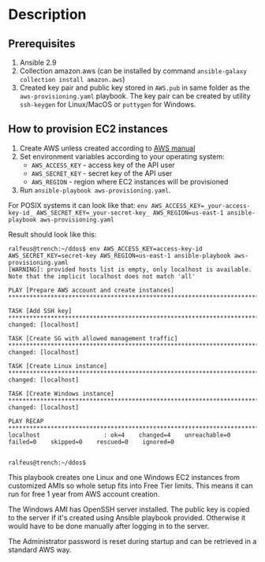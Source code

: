 # Description

## Prerequisites

1. Ansible 2.9
1. Collection amazon.aws (can be installed by command `ansible-galaxy collection install amazon.aws`)
1. Created key pair and public key stored in `AWS.pub` in same folder as the `aws-provisioning.yaml` playbook. The key pair can be created by utility `ssh-keygen` for Linux/MacOS or `puttygen` for Windows.

## How to provision EC2 instances

1. Create AWS unless created according to [AWS manual](https://docs.google.com/document/d/e/2PACX-1vTeCirL7ANTcX9vKXniKTjKkxGEE9Ftd1xBc0bHKPoSrd2aj5fNeresltDUEp6ZYNgM3EZF5csNj_R4/pub)
1. Set environment variables according to your operating system:
   - `AWS_ACCESS_KEY` - access key of the API user
   - `AWS_SECRET_KEY` - secret key of the API user
   - `AWS_REGION` - region where EC2 instances will be provisioned
1. Run `ansible-playbook aws-provisioning.yaml`. 

For POSIX systems it can look like that: `env AWS_ACCESS_KEY=_your-access-key-id_ AWS_SECRET_KEY=_your-secret-key_ AWS_REGION=us-east-1 ansible-playbook aws-provisioning.yaml`

Result should look like this:
```
ralfeus@trench:~/ddos$ env AWS_ACCESS_KEY=access-key-id AWS_SECRET_KEY=secret-key AWS_REGION=us-east-1 ansible-playbook aws-provisioning.yaml 
[WARNING]: provided hosts list is empty, only localhost is available. Note that the implicit localhost does not match 'all'

PLAY [Prepare AWS account and create instances] ****************************************************************************************************************

TASK [Add SSH key] *********************************************************************************************************************************************
changed: [localhost]

TASK [Create SG with allowed management traffic] ***************************************************************************************************************
changed: [localhost]

TASK [Create Linux instance] ***********************************************************************************************************************************
changed: [localhost]

TASK [Create Windows instance] *********************************************************************************************************************************
changed: [localhost]

PLAY RECAP *****************************************************************************************************************************************************
localhost                  : ok=4    changed=4    unreachable=0    failed=0    skipped=0    rescued=0    ignored=0   


ralfeus@trench:~/ddos$ 
```

This playbook creates one Linux and one Windows EC2 instances from customized AMIs so whole setup fits into Free Tier limits. This means it can run for free 1 year from AWS account creation.

The Windows AMI has OpenSSH server installed. The public key is copied to the server if it's created using Ansible playbook provided. Otherwise it would have to be done manually after logging in to the server.

The Administrator password is reset during startup and can be retrieved in a standard AWS way.
